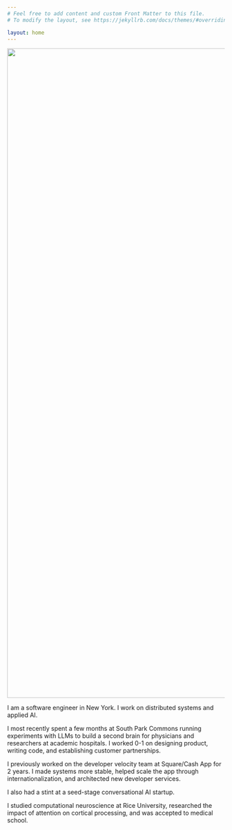 ```yaml
---
# Feel free to add content and custom Front Matter to this file.
# To modify the layout, see https://jekyllrb.com/docs/themes/#overriding-theme-defaults

layout: home
---
```

<div class="home-text">

<div class="img">
<img class="profile-pic" src="/assets/snigdha_pic.png" width=1500px></img>
</div>

<div class="text">
<p>I am a software engineer in New York. I work on distributed systems and applied AI.</p>

<p> I most recently spent a few months at South Park Commons running experiments with LLMs to build a second brain for physicians and researchers at academic hospitals. I worked 0-1 on designing product, writing code, and establishing customer partnerships.</p>

<p>I previously worked on the developer velocity team at Square/Cash App for 2 years. I made systems more stable, helped scale the app through internationalization, and architected new developer services.</p>

<p>I also had a stint at a seed-stage conversational AI startup.</p>

<p>I studied computational neuroscience at Rice University, researched the impact of attention on cortical processing, and was accepted to medical school.</p>
</div>
</div>